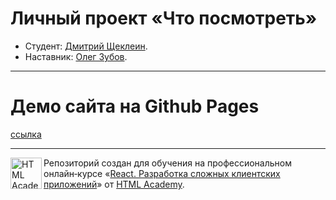 # Личный проект «Что посмотреть»

- Студент: [Дмитрий Щеклеин](https://up.htmlacademy.ru/react/11/user/160701).
- Наставник: [Олег Зубов](https://htmlacademy.ru/profile/id42701).

---
# Демо сайта на Github Pages

<a href="https://dmitrysheklein.github.io/160701-what-to-watch-11/" target="_blank">ссылка</a>

---

<a href="https://htmlacademy.ru/intensive/react"><img align="left" width="50" height="50" title="HTML Academy" src="https://up.htmlacademy.ru/static/img/intensive/react/logo-for-github.png"></a>

Репозиторий создан для обучения на профессиональном онлайн‑курсе «[React. Разработка сложных клиентских приложений](https://htmlacademy.ru/intensive/react)» от [HTML Academy](https://htmlacademy.ru).
